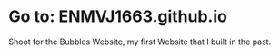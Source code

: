 # Go to: ENMVJ1663.github.io

Shoot for the Bubbles Website, my first Website that I built in the past.
